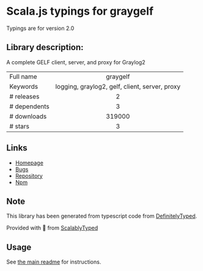 
# Scala.js typings for graygelf

Typings are for version 2.0

## Library description:
A complete GELF client, server, and proxy for Graylog2

|                    |                 |
| ------------------ | :-------------: |
| Full name          | graygelf |
| Keywords           | logging, graylog2, gelf, client, server, proxy |
| # releases         | 2 |
| # dependents       | 3 |
| # downloads        | 319000 |
| # stars            | 3 |

## Links
- [Homepage](https://github.com/wavded/graygelf#readme)
- [Bugs](https://github.com/wavded/graygelf/issues)
- [Repository](https://github.com/wavded/graygelf)
- [Npm](https://www.npmjs.com/package/graygelf)
    


## Note
This library has been generated from typescript code from [DefinitelyTyped](https://definitelytyped.org).

Provided with :purple_heart: from [ScalablyTyped](https://github.com/oyvindberg/ScalablyTyped)

## Usage
See [the main readme](../../readme.md) for instructions.


